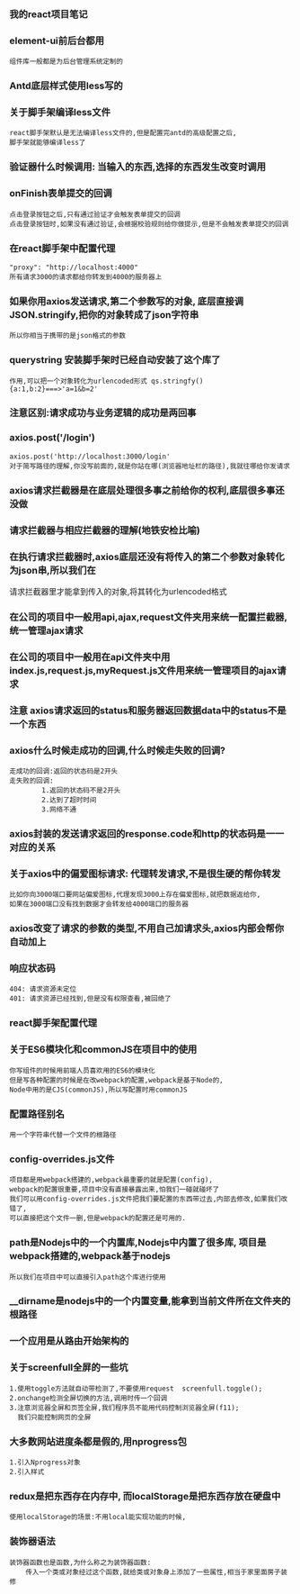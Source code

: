 ### 我的react项目笔记

### element-ui前后台都用
    组件库一般都是为后台管理系统定制的
### Antd底层样式使用less写的
### 关于脚手架编译less文件
    react脚手架默认是无法编译less文件的,但是配置完antd的高级配置之后,
    脚手架就能够编译less了
### 验证器什么时候调用: 当输入的东西,选择的东西发生改变时调用
### onFinish表单提交的回调
    点击登录按钮之后,只有通过验证才会触发表单提交的回调
    点击登录按钮时,如果没有通过验证,会根据校验规则给你做提示,但是不会触发表单提交的回调
### 在react脚手架中配置代理
    "proxy": "http://localhost:4000"
    所有请求3000的请求都给你转发到4000的服务器上
### 如果你用axios发送请求,第二个参数写的对象, 底层直接调JSON.stringify,把你的对象转成了json字符串
    所以你相当于携带的是json格式的参数
### querystring 安装脚手架时已经自动安装了这个库了
    作用,可以把一个对象转化为urlencoded形式 qs.stringfy()
    {a:1,b:2}===>'a=1&b=2'
### 注意区别:请求成功与业务逻辑的成功是两回事
### axios.post('/login')
    axios.post('http://localhost:3000/login'
    对于简写路径的理解,你没写前面的,就是你站在哪(浏览器地址栏的路径),我就往哪给你发请求
### axios请求拦截器是在底层处理很多事之前给你的权利,底层很多事还没做
### 请求拦截器与相应拦截器的理解(地铁安检比喻)
### 在执行请求拦截器时,axios底层还没有将传入的第二个参数对象转化为json串,所以我们在
   请求拦截器里才能拿到传入的对象,将其转化为urlencoded格式
### 在公司的项目中一般用api,ajax,request文件夹用来统一配置拦截器,统一管理ajax请求
### 在公司的项目中一般用在api文件夹中用index.js,request.js,myRequest.js文件用来统一管理项目的ajax请求
### 注意 axios请求返回的status和服务器返回数据data中的status不是一个东西
### axios什么时候走成功的回调,什么时候走失败的回调?
    走成功的回调:返回的状态码是2开头
    走失败的回调:
            1.返回的状态码不是2开头
            2.达到了超时时间
            3.网络不通
### axios封装的发送请求返回的response.code和http的状态码是一一对应的关系
### 关于axios中的偏爱图标请求: 代理转发请求,不是很生硬的帮你转发
    比如你向3000端口要网站偏爱图标,代理发现3000上存在偏爱图标,就把数据返给你,
    如果在3000端口没有找到数据才会转发给4000端口的服务器
### axios改变了请求的参数的类型,不用自己加请求头,axios内部会帮你自动加上
### 响应状态码
    404: 请求资源未定位
    401: 请求资源已经找到,但是没有权限查看,被回绝了
### react脚手架配置代理
### 关于ES6模块化和commonJS在项目中的使用
    你写组件的时候用前端人员喜欢用的ES6的模块化
    但是写各种配置的时候是在改webpack的配置,webpack是基于Node的,
    Node中用的是CJS(commonJS),所以写配置时用commonJS
### 配置路径别名
    用一个字符串代替一个文件的根路径
### config-overrides.js文件
    项目都是用webpack搭建的,webpack最重要的就是配置(config),
    webpack的配置很重要,项目中没有直接暴露出来,怕我们一碰就碰坏了
    我们可以用config-overrides.js文件把我们要配置的东西带过去,内部去修改,如果我们改错了,
    可以直接把这个文件一删,但是webpack的配置还是可用的.
### path是Nodejs中的一个内置库,Nodejs中内置了很多库, 项目是webpack搭建的,webpack基于nodejs
    所以我们在项目中可以直接引入path这个库进行使用
### __dirname是nodejs中的一个内置变量,能拿到当前文件所在文件夹的根路径
### 一个应用是从路由开始架构的
### 关于screenfull全屏的一些坑
    1.使用toggle方法就自动带检测了,不要使用request  screenfull.toggle();
    2.onchange检测全屏切换的方法,调用时传一个回调
    3.注意浏览器全屏和页签全屏,我们程序员不能用代码控制浏览器全屏(f11);
      我们只能控制网页的全屏
### 大多数网站进度条都是假的,用nprogress包
    1.引入Nprogress对象 
    2.引入样式
### redux是把东西存在内存中, 而localStorage是把东西存放在硬盘中
    使用localStorage的场景:不用local能实现功能的时候,

### 装饰器语法
    装饰器函数也是函数,为什么称之为装饰器函数:
        传入一个类或对象经过这个函数,就给类或对象身上添加了一些属性,相当于家里面房子装修
